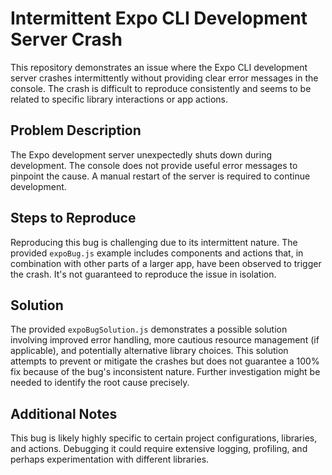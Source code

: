 # Intermittent Expo CLI Development Server Crash

This repository demonstrates an issue where the Expo CLI development server crashes intermittently without providing clear error messages in the console. The crash is difficult to reproduce consistently and seems to be related to specific library interactions or app actions. 

## Problem Description
The Expo development server unexpectedly shuts down during development. The console does not provide useful error messages to pinpoint the cause.  A manual restart of the server is required to continue development.

## Steps to Reproduce
Reproducing this bug is challenging due to its intermittent nature.  The provided `expoBug.js` example includes components and actions that, in combination with other parts of a larger app, have been observed to trigger the crash. It's not guaranteed to reproduce the issue in isolation.

## Solution
The provided `expoBugSolution.js` demonstrates a possible solution involving improved error handling, more cautious resource management (if applicable), and potentially alternative library choices.  This solution attempts to prevent or mitigate the crashes but does not guarantee a 100% fix because of the bug's inconsistent nature. Further investigation might be needed to identify the root cause precisely.

## Additional Notes
This bug is likely highly specific to certain project configurations, libraries, and actions.   Debugging it could require extensive logging, profiling, and perhaps experimentation with different libraries.
